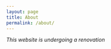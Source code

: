 ```yaml
---
layout: page
title: About
permalink: /about/
---
```


*This website is undergoing a renovation*

  



